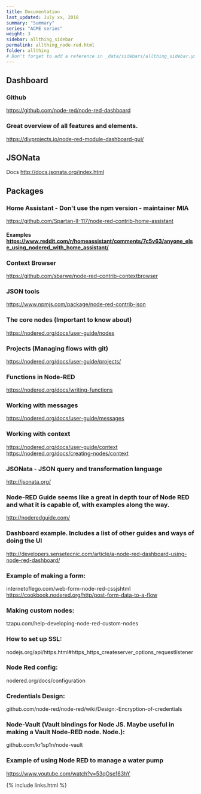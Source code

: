 ```yaml
---
title: Documentation 
last_updated: July xx, 2018
summary: "Summary"
series: "ACME series"
weight: 3
sidebar: allthing_sidebar
permalink: allthing_node-red.html
folder: allthing
# Don't forget to add a reference in _data/sidebars/allthing_sidebar.yml and/or _data/topnav.yml 
---
```



## Dashboard
### Github
https://github.com/node-red/node-red-dashboard
### Great overview of all features and elements.
https://diyprojects.io/node-red-module-dashboard-gui/


## JSONata
Docs http://docs.jsonata.org/index.html

## Packages
### Home Assistant - Don't use the npm version - maintainer MIA
https://github.com/Spartan-II-117/node-red-contrib-home-assistant
#### Examples https://www.reddit.com/r/homeassistant/comments/7c5v63/anyone_else_using_nodered_with_home_assistant/

### Context Browser
https://github.com/sbarwe/node-red-contrib-contextbrowser

### JSON tools
https://www.npmjs.com/package/node-red-contrib-json

### The core nodes (Important to know about)
https://nodered.org/docs/user-guide/nodes

### Projects (Managing flows with git)
https://nodered.org/docs/user-guide/projects/

### Functions in Node-RED
https://nodered.org/docs/writing-functions

### Working with messages
https://nodered.org/docs/user-guide/messages

### Working with context 
https://nodered.org/docs/user-guide/context
https://nodered.org/docs/creating-nodes/context

### JSONata - JSON query and transformation language
http://jsonata.org/



### Node-RED Guide seems like a great in depth tour of Node RED and what it is capable of, with examples along the way. 
http://noderedguide.com/


### Dashboard example. Includes a list of other guides and ways of doing the UI
http://developers.sensetecnic.com/article/a-node-red-dashboard-using-node-red-dashboard/

### Example of making a form:
internetoflego.com/web-form-node-red-cssjshtml
https://cookbook.nodered.org/http/post-form-data-to-a-flow

### Making custom nodes:
tzapu.com/help-developing-node-red-custom-nodes

### How to set up SSL:
nodejs.org/api/https.html#https_https_createserver_options_requestlistener

### Node Red config: 
nodered.org/docs/configuration

### Credentials Design:
github.com/node-red/node-red/wiki/Design:-Encryption-of-credentials

### Node-Vault (Vault bindings for Node JS. Maybe useful in making a Vault Node-RED node. Node.):
github.com/kr1sp1n/node-vault

### Example of using Node RED to manage a water pump
https://www.youtube.com/watch?v=53qOse163hY

{% include links.html %}
